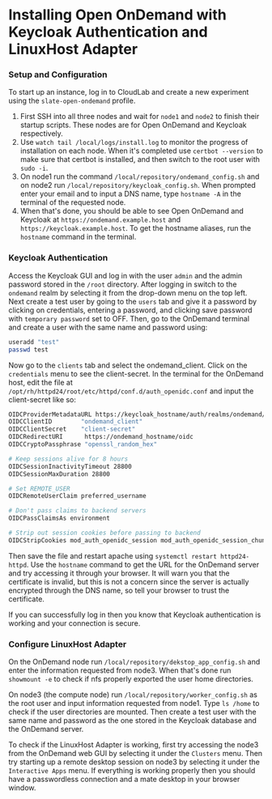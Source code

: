 # Installing Open OnDemand with Keycloak Authentication and LinuxHost Adapter

### Setup and Configuration

To start up an instance, log in to CloudLab and create a new experiment using the `slate-open-ondemand` profile.

1. First SSH into all three nodes and wait for `node1` and `node2` to finish their startup scripts. These nodes are for Open OnDemand and Keycloak respectively.
2. Use `watch tail /local/logs/install.log` to monitor the progress of installation on each node. When it's completed use `certbot --version` to make sure that certbot is installed, and then switch to the root user with `sudo -i`.
3. On node1 run the command `/local/repository/ondemand_config.sh` and on node2 run `/local/repository/keycloak_config.sh`. When prompted enter your email and to input a DNS name, type `hostname -A` in the terminal of the requested node.
4.   When that's done, you should be able to see Open OnDemand and Keycloak at `https://ondemand.example.host` and `https://keycloak.example.host`. To get the hostname aliases, run the `hostname` command in the terminal.

### Keycloak Authentication

Access the Keycloak GUI and log in with the user `admin` and the admin password stored in the `/root` directory. After logging in switch to the `ondemand` realm by selecting it from the drop-down menu on the top left. Next create a test user by going to the `users` tab and give it a password by clicking on credentials, entering a password, and clicking save password with `temporary password` set to OFF. Then, go to the OnDemand terminal and create a user with the same name and password using:

```bash
useradd "test"
passwd test
```

Now go to the `clients` tab and select the ondemand_client. Click on the `credentials` menu to see the client-secret. In the terminal for the OnDemand host, edit the file at `/opt/rh/httpd24/root/etc/httpd/conf.d/auth_openidc.conf` and input the client-secret like so:

```bash
OIDCProviderMetadataURL https://keycloak_hostname/auth/realms/ondemand/.well-known/openid-configuration
OIDCClientID        "ondemand_client"
OIDCClientSecret    "client-secret"
OIDCRedirectURI      https://ondemand_hostname/oidc
OIDCCryptoPassphrase "openssl_random_hex"

# Keep sessions alive for 8 hours
OIDCSessionInactivityTimeout 28800
OIDCSessionMaxDuration 28800

# Set REMOTE_USER
OIDCRemoteUserClaim preferred_username

# Don't pass claims to backend servers
OIDCPassClaimsAs environment

# Strip out session cookies before passing to backend
OIDCStripCookies mod_auth_openidc_session mod_auth_openidc_session_chunks mod_auth_openidc_session_0 mod_auth_openidc_session_1
```

Then save the file and restart apache using `systemctl restart httpd24-httpd`. Use the `hostname` command to get the URL for the OnDemand server and try accessing it through your browser. It will warn you that the certificate is invalid, but this is not a concern since the server is actually encrypted through the DNS name, so tell your browser to trust the certificate. 

If you can successfully log in then you know that Keycloak authentication is working and your connection is secure.

### Configure LinuxHost Adapter

On the OnDemand node run `/local/repository/dekstop_app_config.sh` and enter the information requested from node3. When that's done run `showmount -e` to check if nfs properly exported the user home directories.

On node3 (the compute node) run `/local/repository/worker_config.sh` as the root user and input information requested from node1. Type `ls /home` to check if the user directories are mounted. Then create a test user with the same name and password as the one stored in the Keycloak database and the OnDemand server.

To check if the LinuxHost Adapter is working, first try accessing the node3 from the OnDemand web GUI by selecting it under the `Clusters` menu. Then try starting up a remote desktop session on node3 by selecting it under the `Interactive Apps` menu. If everything is working properly then you should have a passwordless connection and a mate desktop in your browser window.